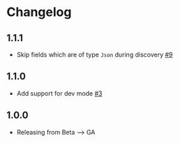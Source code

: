 # Changelog

## 1.1.1
 * Skip fields which are of type `Json` during discovery [#9](https://github.com/singer-io/tap-deputy/pull/9)

## 1.1.0
 * Add support for dev mode [#3](https://github.com/singer-io/tap-deputy/pull/3)

## 1.0.0
 * Releasing from Beta --> GA
